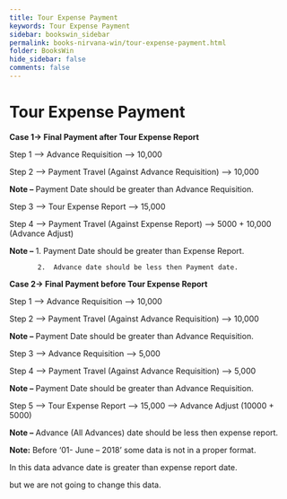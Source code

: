 ```yaml
---
title: Tour Expense Payment
keywords: Tour Expense Payment
sidebar: bookswin_sidebar
permalink: books-nirvana-win/tour-expense-payment.html
folder: BooksWin
hide_sidebar: false
comments: false
---
```


# Tour Expense Payment

**Case 1-> Final Payment after Tour Expense Report**

Step 1 –> Advance Requisition –> 10,000

Step 2 –> Payment Travel (Against Advance Requisition) –> 10,000

**Note –** Payment Date should be greater than Advance Requisition.

Step 3 –> Tour Expense Report –> 15,000

Step 4 –> Payment Travel (Against Expense Report) –> 5000 + 10,000 (Advance Adjust)

**Note –** 1. Payment Date should be greater than Expense Report.

           2.  Advance date should be less then Payment date.



**Case 2-> Final Payment before Tour Expense Report**

Step 1 –> Advance Requisition –> 10,000

Step 2 –> Payment Travel (Against Advance Requisition) –> 10,000

**Note –** Payment Date should be greater than Advance Requisition.

Step 3 –> Advance Requisition –> 5,000

Step 4 –> Payment Travel (Against Advance Requisition) –> 5,000

**Note –** Payment Date should be greater than Advance Requisition.

Step 5 –> Tour Expense Report –> 15,000 –> Advance Adjust (10000 + 5000)

**Note –**  Advance (All Advances) date should be less then expense report.



**Note:** Before ‘01- June – 2018’ some data is not in a proper format.

In this data advance date is greater than expense report date.

but we are not going to change this data.
